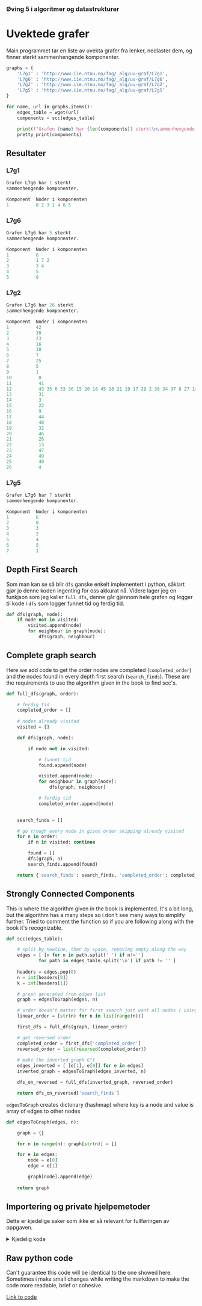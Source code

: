 ### Øving 5 i algoritmer og datastrukturer
# Uvektede grafer

Main programmet tar en liste av uvekta grafer fra lenker, nedlaster dem, og finner sterkt sammenhengende komponenter.  
```python
graphs = {
    'L7g1' : 'http://www.iie.ntnu.no/fag/_alg/uv-graf/L7g1',
    'L7g6' : 'http://www.iie.ntnu.no/fag/_alg/uv-graf/L7g6',
    'L7g2' : 'http://www.iie.ntnu.no/fag/_alg/uv-graf/L7g2',
    'L7g5' : 'http://www.iie.ntnu.no/fag/_alg/uv-graf/L7g5'
}

for name, url in graphs.items():
    edges_table = wget(url)
    components = scc(edges_table)

    print(f"Grafen {name} har {len(components)} sterkt\nsammenhengende komponenter.")
    pretty_print(components)
```

## Resultater

### L7g1
```python
Grafen L7g6 har 1 sterkt
sammenhengende komponenter.

Komponent  Noder i komponenten
1          0 2 3 1 4 6 5
```

### L7g6
```python
Grafen L7g6 har 5 sterkt
sammenhengende komponenter.

Komponent  Noder i komponenten
1          6
2          1 7 2
3          3 4
4          5
5          0
```

### L7g2
```python
Grafen L7g6 har 26 sterkt
sammenhengende komponenter.

Komponent  Noder i komponenten
1          42
2          30
3          23
4          16
5          10
6          7
7          25
8          5
9          1
10          0
11          41
12          43 35 6 33 36 15 20 18 45 28 21 19 17 29 2 38 34 37 8 27 14 24 39 12 11       
13          31
14          3
15          22
16          9
17          44
18          48
19          32
20          46
21          26
22          13
23          47
24          49
25          40
26          4
```

### L7g5
```python
Grafen L7g6 har 7 sterkt
sammenhengende komponenter.

Komponent  Noder i komponenten
1          6
2          0
3          3
4          2
5          4
6          5
7          1
```

## Depth First Search

Som man kan se så blir `dfs` ganske enkelt implementert i python, såklart gjør jo denne koden ingenting for oss akkurat nå. Videre lager jeg en funkjson som jeg kaller `full_dfs`, denne går gjennom hele grafen og legger til kode i `dfs` som logger funnet tid og ferdig tid.

```python
def dfs(graph, node):
    if node not in visited:
        visited.append(node)
        for neighbour in graph[node]:
            dfs(graph, neighbour)
```

## Complete graph search
Here we add code to get the order nodes are completed (`completed_order`) and the nodes found in every depth first search (`search_finds`). These are the requirements to use the algorithm given in the book to find scc's.

```python
def full_dfs(graph, order):

    # ferdig tid
    completed_order = []
    
    # nodes already visited
    visited = []

    def dfs(graph, node):

        if node not in visited:

            # funnet tid
            found.append(node)

            visited.append(node)
            for neighbour in graph[node]:
                dfs(graph, neighbour)

            # ferdig tid
            completed_order.append(node)
    

    search_finds = []

    # go trough every node in given order skipping already visited
    for n in order:
        if n in visited: continue

        found = []
        dfs(graph, n)
        search_finds.append(found)

    return {'search_finds': search_finds, 'completed_order': completed_order}

```

## Strongly Connected Components

This is where the algorithm given in the book is implemented. It's a bit long, but the algorithm has a many steps so i don't see many ways to simplify further. Tried to comment the function so if you are following along with the book it's recognizable.

```python
def scc(edges_table):

    # split by newline, then by space, removing empty along the way
    edges = [ [n for n in path.split(' ') if n!=''] 
            for path in edges_table.split('\n') if path != '' ]
        
    headers = edges.pop(0)
    n = int(headers[0])
    k = int(headers[1])

    # graph generated from edges list
    graph = edgesToGraph(edges, n)

    # order doesn't matter for first search just want all nodes ( using range() )
    linear_order = [str(n) for n in list(range(n))]

    first_dfs = full_dfs(graph, linear_order)

    # get reversed order
    completed_order = first_dfs['completed_order']
    reversed_order = list(reversed(completed_order))
    
    # make the inverted graph G^t
    edges_inverted = [ [e[1], e[0]] for e in edges]
    inverted_graph = edgesToGraph(edges_inverted, n)

    dfs_on_reversed = full_dfs(inverted_graph, reversed_order)

    return dfs_on_reversed['search_finds']

```



`edgesToGraph` creates dictonary (hashmap) where key is a node and value is array of edges to other nodes
```python
def edgesToGraph(edges, n):

    graph = {}

    for n in range(n): graph[str(n)] = []

    for e in edges:
        node = e[0]
        edge = e[1]

        graph[node].append(edge)
        
    return graph
```


## Importering og private hjelpemetoder
Dette er kjedelige saker som ikke er så relevant for fullføringen av oppgaven.

<details>
  <summary>Kjedelig kode</summary>
  
  
```python
import requests
def wget(url):
    return requests.get(url, allow_redirects=True).text

def pretty_print(r):
    if len(r) > 100: return

    print(f"\nKomponent  Noder i komponenten")
    for i in range(len(r)):
        group = " ".join(r[i])
        print(f"{i+1}          {group}")

```
  
</details>

## Raw python code
Can't guarantee this code will be identical to the one showed here. Sometimes i make small changes while writing the markdown to make the code more readable, brief or cohesive.  

[Link to code](graphCode.py)
